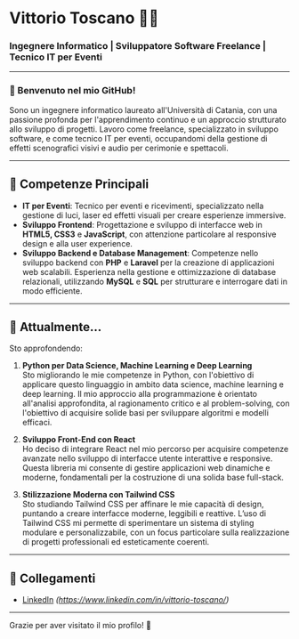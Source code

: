 # Vittorio Toscano 👨‍💻

### Ingegnere Informatico | Sviluppatore Software Freelance | Tecnico IT per Eventi

---

### 👋 Benvenuto nel mio GitHub!
Sono un ingegnere informatico laureato all'Università di Catania, con una passione profonda per l'apprendimento continuo e un approccio strutturato allo sviluppo di progetti. Lavoro come freelance, specializzato in sviluppo software, e come tecnico IT per eventi, occupandomi della gestione di effetti scenografici visivi e audio per cerimonie e spettacoli.

---

## 📌 Competenze Principali

- **IT per Eventi**: Tecnico per eventi e ricevimenti, specializzato nella gestione di luci, laser ed effetti visuali per creare esperienze immersive.
- **Sviluppo Frontend**: Progettazione e sviluppo di interfacce web in **HTML5, CSS3** e **JavaScript**, con attenzione particolare al responsive design e alla user experience.
- **Sviluppo Backend e Database Management**: Competenze nello sviluppo backend con **PHP** e **Laravel** per la creazione di applicazioni web scalabili. Esperienza nella gestione e ottimizzazione di database relazionali, utilizzando **MySQL** e **SQL** per strutturare e interrogare dati in modo efficiente.

---

## 🌱 Attualmente...
Sto approfondendo:

1. **Python per Data Science, Machine Learning e Deep Learning**  
   Sto migliorando le mie competenze in Python, con l'obiettivo di applicare questo linguaggio in ambito data science, machine learning e deep learning. Il mio approccio alla programmazione è orientato all'analisi approfondita, al ragionamento critico e al problem-solving, con l'obiettivo di acquisire solide basi per sviluppare algoritmi e modelli efficaci.

2. **Sviluppo Front-End con React**  
   Ho deciso di integrare React nel mio percorso per acquisire competenze avanzate nello sviluppo di interfacce utente interattive e responsive. Questa libreria mi consente di gestire applicazioni web dinamiche e moderne, fondamentali per la costruzione di una solida base full-stack.

3. **Stilizzazione Moderna con Tailwind CSS**  
   Sto studiando Tailwind CSS per affinare le mie capacità di design, puntando a creare interfacce moderne, leggibili e reattive. L’uso di Tailwind CSS mi permette di sperimentare un sistema di styling modulare e personalizzabile, con un focus particolare sulla realizzazione di progetti professionali ed esteticamente coerenti.
---

## 🔗 Collegamenti
- [LinkedIn](https://www.linkedin.com) _(https://www.linkedin.com/in/vittorio-toscano/)_

---

Grazie per aver visitato il mio profilo! 🚀
